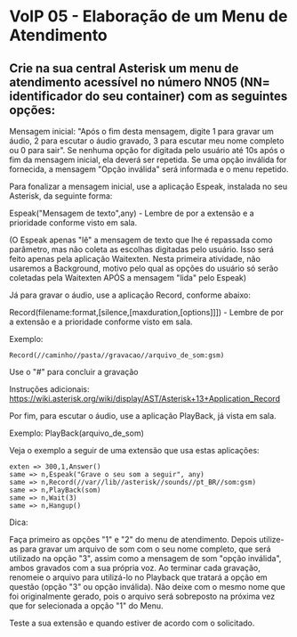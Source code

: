 # VoIP 05 - Elaboração de um Menu de Atendimento


## Crie na sua central Asterisk um menu de atendimento acessível no número NN05 (NN= identificador do seu container) com as seguintes opções:

Mensagem inicial: "Após o fim desta mensagem, digite 1 para gravar um áudio, 2 para escutar o áudio gravado, 3 para escutar meu nome completo ou 0 para sair". Se nenhuma opção for digitada pelo usuário até 10s após o fim da mensagem inicial, ela deverá ser repetida. Se uma opção inválida for fornecida, a mensagem "Opção inválida" será informada e o menu repetido.

Para fonalizar a mensagem inicial, use a aplicação Espeak, instalada no seu Asterisk, da seguinte forma:

Espeak("Mensagem de texto",any) - Lembre de por a extensão e a prioridade conforme visto em sala.

(O Espeak apenas "lê" a mensagem de texto que lhe é repassada como parâmetro, mas não coleta as escolhas digitadas pelo usuário. Isso será feito apenas pela aplicação Waitexten. Nesta primeira atividade, não usaremos a Background, motivo pelo qual as opções do usuário só serão coletadas pela Waitexten APÓS a mensagem "lida" pelo Espeak)

Já para gravar o áudio, use a aplicação Record, conforme abaixo:

Record(filename:format,[silence,[maxduration,[options]]]) - Lembre de por a extensão e a prioridade conforme visto em sala.

Exemplo: 
~~~
Record(//caminho//pasta//gravacao//arquivo_de_som:gsm)
~~~

Use o "#" para concluir a gravação

Instruções adicionais: https://wiki.asterisk.org/wiki/display/AST/Asterisk+13+Application_Record

Por fim, para escutar o áudio, use a aplicação PlayBack, já vista em sala.

Exemplo: PlayBack(arquivo_de_som)

Veja o exemplo a seguir de uma extensão que usa estas aplicações:
~~~
exten => 300,1,Answer()
same => n,Espeak("Grave o seu som a seguir", any)
same => n,Record(//var//lib//asterisk//sounds//pt_BR//som:gsm)
same => n,PlayBack(som)
same => n,Wait(3)
same => n,Hangup()
~~~

Dica:

Faça primeiro as opções "1" e "2" do menu de atendimento. Depois utilize-as para gravar um arquivo de som com o seu nome completo, que será utilizado na opção "3", assim como a mensagem de som "opção inválida", ambos gravados com a sua própria voz. Ao terminar cada gravação, renomeie o arquivo para utilizá-lo no Playback que tratará a opção em questão (opção "3" ou opção inválida). Não deixe com o mesmo nome que foi originalmente gerado, pois o arquivo será sobreposto na próxima vez que for selecionada a opção "1" do Menu.

Teste a sua extensão e quando estiver de acordo com o solicitado.



